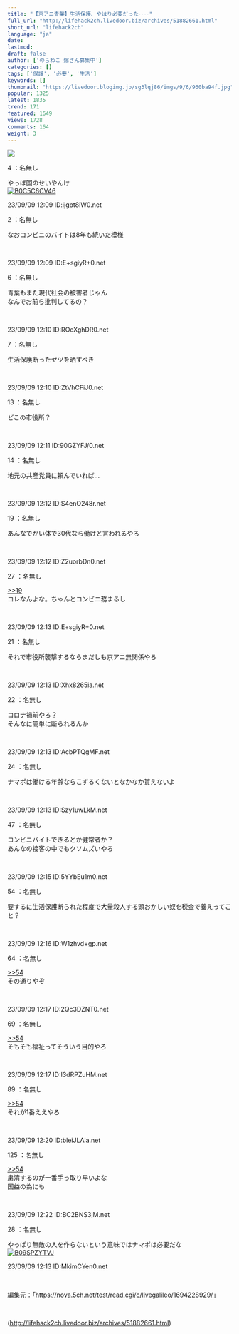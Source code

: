 ```yaml
---
title: "【京アニ青葉】生活保護、やはり必要だった‥‥"
full_url: "http://lifehack2ch.livedoor.biz/archives/51882661.html"
short_url: "lifehack2ch"
language: "ja"
date: 
lastmod: 
draft: false
author: ['のらねこ 嫁さん募集中']
categories: []
tags: ['保護', '必要', '生活']
keywords: []
thumbnail: "https://livedoor.blogimg.jp/sg3lqj86/imgs/9/6/960ba94f.jpg"
popular: 1325
latest: 1835
trend: 171
featured: 1649
views: 1728
comments: 164
weight: 3
---
```


![](https://livedoor.blogimg.jp/sg3lqj86/imgs/9/6/960ba94f.jpg)

<div><p class='t_name'>4 ：名無し</p> <p class='r2'>やっぱ国のせいやんけ<br><a href='https://www.amazon.co.jp/dp/B0C5C6CV46/?tag=nishiky24-22' target='_blank'><img src='https://m.media-amazon.com/images/I/416u0D91LlL._SL500_.jpg' alt='B0C5C6CV46' border='0'></a> </p><p>23/09/09 12:09 ID:ijgpt8iW0.net</p> <p class='t_name'>2 ：名無し</p> <p class='r4'>なおコンビニのバイトは8年も続いた模様 </p><br><p>23/09/09 12:09 ID:E+sgiyR+0.net</p> <p class='t_name'>6 ：名無し</p> <p class='r4'>青葉もまた現代社会の被害者じゃん <br> なんでお前ら批判してるの？ </p><br><p>23/09/09 12:10 ID:ROeXghDR0.net</p> <p class='t_name'>7 ：名無し</p> <p class='r4'>生活保護断ったヤツを晒すべき </p><br><p>23/09/09 12:10 ID:ZtVhCFiJ0.net</p> <p class='t_name'>13 ：名無し</p> <p class='r4'>どこの市役所？ </p><br><p>23/09/09 12:11 ID:90GZYFJ/0.net</p> <p class='t_name'>14 ：名無し</p> <p class='r4'>地元の共産党員に頼んでいれば… </p><br><p>23/09/09 12:12 ID:S4enO248r.net</p> <p class='t_name'>19 ：名無し</p> <p class='r1'>あんなでかい体で30代なら働けと言われるやろ </p><br><p>23/09/09 12:12 ID:Z2uorbDn0.net</p> <p class='t_name_res'>27 ：名無し</p> <p class='r4'><a href='#res_19'>>>19</a> <br> コレなんよな。ちゃんとコンビニ務まるし </p><br><p>23/09/09 12:13 ID:E+sgiyR+0.net</p> <p class='t_name'>21 ：名無し</p> <p class='r4'>それで市役所襲撃するならまだしも京アニ無関係やろ </p><br><p>23/09/09 12:13 ID:Xhx8265ia.net</p> <p class='t_name'>22 ：名無し</p> <p class='r4'>コロナ禍前やろ？ <br> そんなに簡単に断られるんか </p><br><p>23/09/09 12:13 ID:AcbPTQgMF.net</p> <p class='t_name'>24 ：名無し</p> <p class='r4'>ナマポは働ける年齢ならこずるくないとなかなか貰えないよ </p><br><p>23/09/09 12:13 ID:Szy1uwLkM.net</p> <p class='t_name'>47 ：名無し</p> <p class='r4'>コンビニバイトできるとか健常者か？ <br> あんなの接客の中でもクソムズいやろ </p><br><p>23/09/09 12:15 ID:5YYbEu1m0.net</p> <p class='t_name'>54 ：名無し</p> <p class='r3'>要するに生活保護断られた程度で大量殺人する頭おかしい奴を税金で養えってこと？ </p><br><p>23/09/09 12:16 ID:W1zhvd+gp.net</p> <p class='t_name_res'>64 ：名無し</p> <p class='r4'><a href='#res_54'>>>54</a> <br> その通りやぞ </p><br><p>23/09/09 12:17 ID:2Qc3DZNT0.net</p> <p class='t_name_res'>69 ：名無し</p> <p class='r4'><a href='#res_54'>>>54</a> <br> そもそも福祉ってそういう目的やろ </p><br><p>23/09/09 12:17 ID:I3dRPZuHM.net</p> <p class='t_name_res'>89 ：名無し</p> <p class='r4'><a href='#res_54'>>>54</a> <br> それが1番ええやろ </p><br><p>23/09/09 12:20 ID:bleiJLAla.net</p> <p class='t_name_res'>125 ：名無し</p> <p class='r4'><a href='#res_54'>>>54</a> <br> 粛清するのが一番手っ取り早いよな <br> 国益の為にも </p><br><p>23/09/09 12:22 ID:BC2BNS3jM.net</p> <p class='t_name'>28 ：名無し</p> <p class='r2'>やっぱり無敵の人を作らないという意味ではナマポは必要だな<br><a href='https://www.amazon.co.jp/dp/B09SPZYTVJ/?tag=nishiky24-22' target='_blank'><img src='https://m.media-amazon.com/images/I/41HsazCd6GL._SL500_.jpg' alt='B09SPZYTVJ' border='0'></a> </p><p>23/09/09 12:13 ID:MkimCYen0.net</p> <br><p class='p_url'>編集元：「<a href='https://nova.5ch.net/test/read.cgi/c/livegalileo/1694228929/' target='_blank'>https://nova.5ch.net/test/read.cgi/c/livegalileo/1694228929/</a>」</p> <br clear='all'></div>

(http://lifehack2ch.livedoor.biz/archives/51882661.html)
